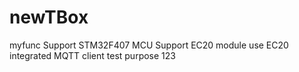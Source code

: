 # newTBox
 myfunc
Support STM32F407 MCU
Support EC20 module
use EC20 integrated MQTT client
test purpose 123